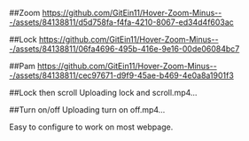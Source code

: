 ##Zoom
https://github.com/GitEin11/Hover-Zoom-Minus---/assets/84138811/d5d758fa-f4fa-4210-8067-ed34d4f603ac


##Lock
https://github.com/GitEin11/Hover-Zoom-Minus---/assets/84138811/06fa4696-495b-416e-9e16-00de06084bc7


##Pam
https://github.com/GitEin11/Hover-Zoom-Minus---/assets/84138811/cec97671-d9f9-45ae-b469-4e0a8a1901f3


##Lock then scroll
Uploading lock and scroll.mp4…


##Turn on/off
Uploading turn on off.mp4…


Easy to configure to work on most webpage.
